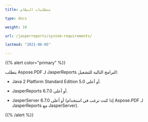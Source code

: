 ```yaml
---
title: متطلبات النظام

type: docs

weight: 10

url: /jasperreports/system-requirements/

lastmod: "2021-06-05"

---
```


{{% alert color="primary" %}}

يتطلب Aspose.PDF لـ JasperReports البرامج التالية للتشغيل:

- Java 2 Platform Standard Edition 5.0 أو أعلى.

- JasperReports 6.7.0 أو أعلى.

- JasperServer 6.7.0 أو أعلى (إذا كنت ترغب في استخدام Aspose.PDF لـ JasperReports مع JasperServer).

{{% /alert %}}